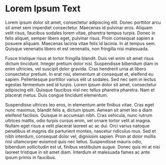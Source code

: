 # Lorem Ipsum Text
Lorem ipsum dolor sit amet, consectetur adipiscing elit. Donec porttitor arcu sit amet sem imperdiet consectetur. Maecenas id pulvinar
eros. Aliquam velit risus, faucibus sodales lorem vitae, pharetra tempus turpis. Donec in felis aliquet, semper libero eget, pulvinar
risus. Proin consequat sapien a posuere aliquam. Maecenas lacinia vitae felis id lacinia. In at tempus sem. Quisque venenatis libero
et est venenatis, non fringilla nisi malesuada.

Fusce tristique risus at tortor fringilla blandit. Duis vel enim sit amet risus dictum tincidunt. Integer pretium dolor nisi. Suspendisse
bibendum diam in enim ultricies, vel suscipit dolor gravida. Cras hendrerit urna at libero consectetur pretium. In erat nisi, elementum
at consequat et, eleifend eu sapien. Pellentesque porttitor varius elit ut sodales. Sed nec sem in lectus egestas fermentum sed id turpis.
Lorem ipsum dolor sit amet, consectetur adipiscing elit. Quisque faucibus nisl nec tellus pharetra pharetra. Nam et placerat metus. 
Duis congue tincidunt elementum.

Suspendisse ultrices leo eros, in elementum ante finibus vitae. Cras eget nunc maximus, blandit felis a, dictum ipsum. Aenean sit amet
leo a diam eleifend facilisis. Quisque in accumsan nibh. Cras vehicula, nunc rutrum ultrices mattis, odio turpis cursus enim, vel ornare
tortor velit at magna. Nullam eget risus a velit placerat laoreet ac ac dui. Orci varius natoque penatibus et magnis dis parturient montes,
nascetur ridiculus mus. Sed et nibh interdum, consequat dolor vel, dignissim sapien. Proin at dolor mollis nisl ullamcorper euismod quis
nec tellus. Suspendisse mauris odio, bibendum sollicitudin est ut, finibus vestibulum augue. Donec quis mi at nisi laoreet tristique in
sit amet diam. Interdum et malesuada fames ac ante ipsum primis in faucibus. 
